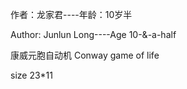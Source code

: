 作者：龙家君----年龄：10岁半  

Author: Junlun Long----Age 10-&-a-half  

康威元胞自动机  Conway game of life  

size 23*11  
